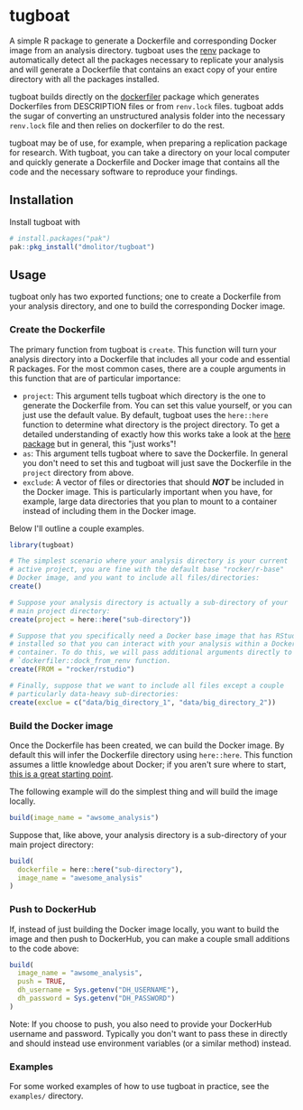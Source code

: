 # tugboat

A simple R package to generate a Dockerfile and corresponding Docker image
from an analysis directory. tugboat uses the [renv](https://github.com/rstudio/renv) package to automatically
detect all the packages necessary to replicate your analysis and will generate
a Dockerfile that contains an exact copy of your entire directory with all
the packages installed.

tugboat builds directly on the [dockerfiler](https://github.com/ThinkR-open/dockerfiler)
package which generates Dockerfiles from DESCRIPTION files or from `renv.lock`
files. tugboat adds the sugar of converting an unstructured analysis folder
into the necessary `renv.lock` file and then relies on dockerfiler to do
the rest.

tugboat may be of use, for example, when preparing a replication package for
research. With tugboat, you can take a directory on your local computer
and quickly generate a Dockerfile and Docker image that contains all the
code and the necessary software to reproduce your findings.

## Installation

Install tugboat with
```r
# install.packages("pak")
pak::pkg_install("dmolitor/tugboat")
```

## Usage

tugboat only has two exported functions; one to create a Dockerfile from your
analysis directory, and one to build the corresponding Docker image.

### Create the Dockerfile

The primary function from tugboat is `create`. This function will turn your
analysis directory into a Dockerfile that includes all your code and essential
R packages. For the most common cases, there are a couple arguments in this
function that are of particular importance:

- `project`: This argument tells tugboat which directory is the one to generate
the Dockerfile from. You can set this value yourself, or you can just use
the default value. By default, tugboat uses the `here::here` function to
determine what directory is the project directory. To get a detailed understanding
of exactly how this works take a look at the [here package](https://github.com/r-lib/here)
but in general, this "just works"!
- `as`: This argument tells tugboat where to save the Dockerfile. In
general you don't need to set this and tugboat will just save the
Dockerfile in the `project` directory from above.
- `exclude`: A vector of files or directories that should ***NOT***
be included in the Docker image. This is particularly important when you have,
for example, large data directories that you plan to mount to a container
instead of including them in the Docker image.

Below I'll outline a couple examples.
```r
library(tugboat)

# The simplest scenario where your analysis directory is your current
# active project, you are fine with the default base "rocker/r-base"
# Docker image, and you want to include all files/directories:
create()

# Suppose your analysis directory is actually a sub-directory of your
# main project directory:
create(project = here::here("sub-directory"))

# Suppose that you specifically need a Docker base image that has RStudio
# installed so that you can interact with your analysis within a Docker 
# container. To do this, we will pass additional arguments directly to the
# `dockerfiler::dock_from_renv function.
create(FROM = "rocker/rstudio")

# Finally, suppose that we want to include all files except a couple
# particularly data-heavy sub-directories:
create(exclue = c("data/big_directory_1", "data/big_directory_2"))
```

### Build the Docker image

Once the Dockerfile has been created, we can build the Docker image.
By default this will infer the Dockerfile directory using `here::here`.
This function assumes a little knowledge about Docker; if you aren't sure
where to start, [this is a great starting point](https://colinfay.me/docker-r-reproducibility/).

The following example will do the simplest thing and will build the
image locally.
```r
build(image_name = "awsome_analysis")
```

Suppose that, like above, your analysis directory is a sub-directory of
your main project directory:
```r
build(
  dockerfile = here::here("sub-directory"),
  image_name = "awesome_analysis"
)
```

### Push to DockerHub

If, instead of just building the Docker image locally, you want to build
the image and then push to DockerHub, you can make a couple small additions
to the code above:
```r
build(
  image_name = "awsome_analysis",
  push = TRUE,
  dh_username = Sys.getenv("DH_USERNAME"),
  dh_password = Sys.getenv("DH_PASSWORD")
)
```

Note: If you choose to push, you also need to provide your DockerHub
username and password. Typically you don't want to pass these in
directly and should instead use environment variables (or a similar
method) instead.

### Examples

For some worked examples of how to use tugboat in practice, see the
`examples/` directory.
